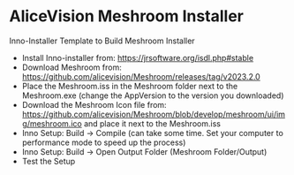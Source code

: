 # AliceVision Meshroom Installer
Inno-Installer Template to Build Meshroom Installer

- Install Inno-installer from: https://jrsoftware.org/isdl.php#stable
- Download Meshroom from: https://github.com/alicevision/Meshroom/releases/tag/v2023.2.0
- Place the Meshroom.iss in the Meshroom folder next to the Meshroom.exe (change the AppVersion to the version you downloaded)
- Download the Meshroom Icon file from: https://github.com/alicevision/Meshroom/blob/develop/meshroom/ui/img/meshroom.ico and place it next to the Meshroom.iss
- Inno Setup: Build -> Compile (can take some time. Set your computer to performance mode to speed up the process)
- Inno Setup: Build -> Open Output Folder (Meshroom Folder/Output)
- Test the Setup

